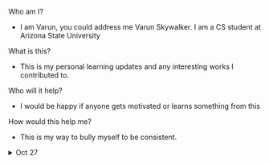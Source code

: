 Who am I?
 - I am Varun, you could address me Varun Skywalker. I am a CS student at Arizona State University

What is this?
 - This is my personal learning updates and any interesting works I contributed to.

Who will it help?
 - I would be happy if anyone gets motivated or learns something from this

 How would this help me?
 - This is my way to bully myself to be consistent. 


<details>
<summary>Oct 27</summary>

[Dynamic_Programming]
![](images/combination_sum_4.png)

We could use dynamic programming to solve this as this needs recursion and also there are sub problems which are repeated. 
For example nums = [1,2,3] and target = 4 and we have to calculate the number of ways we can get target 4 using the numbers in nums array and we can also reuse numbers. We can start with any number 1,2 or 3 as all of them are smaller than 4 and for example we started with 1 and rest of the sum = 3 (4-1) and now we recursively approach how many ways we can get target 3 and suppose we again started with 1 and in recursion we calculate the subproblem of ways we can get target sum 2.
Now for target 4, if we start with 2 instead of 1, we have to solve for the subproblem target =2 which we have already calculated in while starting the recursion with 1. 

So we need to memoize and this becomes a DP problem
![](images/neet_code_combination_sum4.png)

We maintain a single array DP and if our target becomes zero then we have reached a solution if traveled via that recursion tree. So our base case is dp[0] = 1, and now for calculating target we have to calculate the how many way to get the combination sum for 1 to target-1. This is because basically our answer is sum(target - nums[0] , target - nums[2], ..., target - nums[n-1]) where n = len(nums). If still unclear, jus think in this way if target-nums[0] can be acheieved in x ways then then same number of ways we can also acheive target as we can simply add nums[0] to the target-nums[0] solution.

Finally we have two for loops, one running from 1 to target and other running for all the numbers in the nums array.
Check [a relative link](dynamic_programming/combinaiton_sum_4.py)
</details>








 
